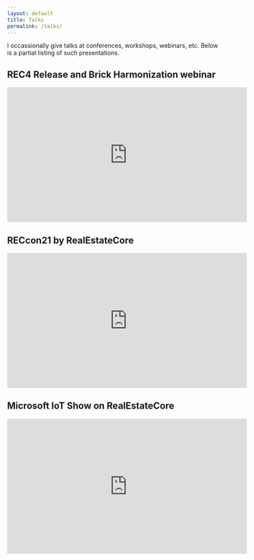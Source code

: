 ```yaml
---
layout: default
title: Talks
permalink: /talks/
---
```


I occassionally give talks at conferences, workshops, webinars, etc. Below is a partial listing of such presentations.

## REC4 Release and Brick Harmonization webinar

<iframe width="560" height="315" src="https://www.youtube.com/embed/mdRXoQ_Dvas" title="YouTube video player" frameborder="0" allow="accelerometer; autoplay; clipboard-write; encrypted-media; gyroscope; picture-in-picture" allowfullscreen></iframe>

## RECcon21 by RealEstateCore

<iframe width="560" height="315" src="https://www.youtube.com/embed/KhDHPJwMZs4" title="YouTube video player" frameborder="0" allow="accelerometer; autoplay; clipboard-write; encrypted-media; gyroscope; picture-in-picture" allowfullscreen></iframe>

## Microsoft IoT Show on RealEstateCore

<iframe width="560" height="315" src="https://www.youtube.com/embed/mN0pAvC2pAo" title="YouTube video player" frameborder="0" allow="accelerometer; autoplay; clipboard-write; encrypted-media; gyroscope; picture-in-picture" allowfullscreen></iframe>